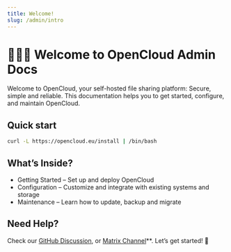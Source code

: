 ```yaml
---
title: Welcome!
slug: /admin/intro
---
```


# 🙋🏻‍♀️ Welcome to OpenCloud Admin Docs

Welcome to OpenCloud, your self-hosted file sharing platform: Secure, simple and reliable. This documentation helps you to get started, configure, and maintain OpenCloud.

## Quick start

```bash
curl -L https://opencloud.eu/install | /bin/bash
```

## What’s Inside?

- Getting Started – Set up and deploy OpenCloud
- Configuration – Customize and integrate with existing systems and storage
- Maintenance – Learn how to update, backup and migrate

## Need Help?

Check our [GitHub Discussion](https://github.com/orgs/opencloud-eu/discussions), or [Matrix Channel](https://matrix.to/#/#opencloud:matrix.org)\*\*. Let’s get started! 🚀
